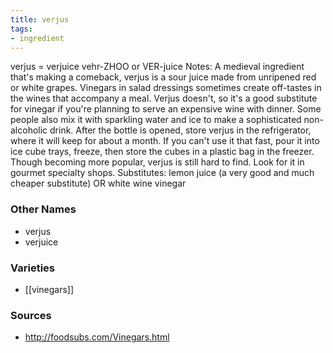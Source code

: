 ```yaml
---
title: verjus
tags:
- ingredient
---
```

verjus = verjuice vehr-ZHOO or VER-juice Notes: A medieval ingredient that's making a comeback, verjus is a sour juice made from unripened red or white grapes. Vinegars in salad dressings sometimes create off-tastes in the wines that accompany a meal. Verjus doesn't, so it's a good substitute for vinegar if you're planning to serve an expensive wine with dinner. Some people also mix it with sparkling water and ice to make a sophisticated non-alcoholic drink. After the bottle is opened, store verjus in the refrigerator, where it will keep for about a month. If you can't use it that fast, pour it into ice cube trays, freeze, then store the cubes in a plastic bag in the freezer. Though becoming more popular, verjus is still hard to find. Look for it in gourmet specialty shops. Substitutes: lemon juice (a very good and much cheaper substitute) OR white wine vinegar

### Other Names

* verjus
* verjuice

### Varieties

* [[vinegars]]

### Sources
* http://foodsubs.com/Vinegars.html
